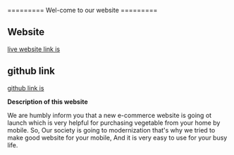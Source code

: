 ========= Wel-come to our website =========

## Website

[live website link is](https://vegetables-yousuf.netlify.app/)

## github link

[github link is](https://github.com/Programming-Hero-Web-Course4/lucky-one-yousufmiah.git)

**Description of this website**

We are humbly inform you that a new e-commerce website is going ot launch which is very helpful for purchasing vegetable from your home by mobile. So, Our society is going to modernization that's why we tried to make good website for your mobile, And it is very easy to use for your busy life.
